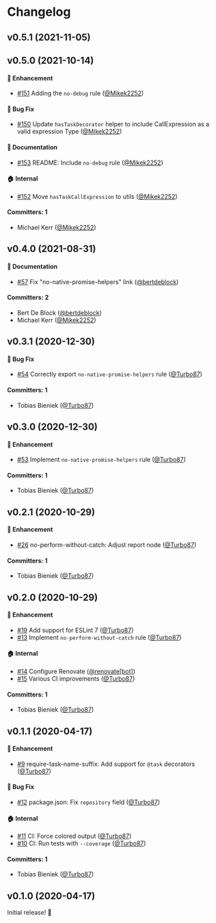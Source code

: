 # Changelog



## v0.5.1 (2021-11-05)

## v0.5.0 (2021-10-14)

#### :rocket: Enhancement
* [#151](https://github.com/simplabs/eslint-plugin-ember-concurrency/pull/151) Adding the `no-debug` rule ([@Mikek2252](https://github.com/Mikek2252))

#### :bug: Bug Fix
* [#150](https://github.com/simplabs/eslint-plugin-ember-concurrency/pull/150) Update `hasTaskDecorator` helper to include CallExpression as a valid expression Type ([@Mikek2252](https://github.com/Mikek2252))

#### :memo: Documentation
* [#153](https://github.com/simplabs/eslint-plugin-ember-concurrency/pull/153) README: Include `no-debug` rule ([@Mikek2252](https://github.com/Mikek2252))

#### :house: Internal
* [#152](https://github.com/simplabs/eslint-plugin-ember-concurrency/pull/152) Move `hasTaskCallExpression` to utils ([@Mikek2252](https://github.com/Mikek2252))

#### Committers: 1
- Michael Kerr ([@Mikek2252](https://github.com/Mikek2252))

## v0.4.0 (2021-08-31)

#### :memo: Documentation
* [#57](https://github.com/simplabs/eslint-plugin-ember-concurrency/pull/57) Fix "no-native-promise-helpers" link ([@bertdeblock](https://github.com/bertdeblock))

#### Committers: 2
- Bert De Block ([@bertdeblock](https://github.com/bertdeblock))
- Michael Kerr ([@Mikek2252](https://github.com/Mikek2252))

## v0.3.1 (2020-12-30)

#### :bug: Bug Fix
* [#54](https://github.com/simplabs/eslint-plugin-ember-concurrency/pull/54) Correctly export `no-native-promise-helpers` rule ([@Turbo87](https://github.com/Turbo87))

#### Committers: 1
- Tobias Bieniek ([@Turbo87](https://github.com/Turbo87))

## v0.3.0 (2020-12-30)

#### :rocket: Enhancement
* [#53](https://github.com/simplabs/eslint-plugin-ember-concurrency/pull/53) Implement `no-native-promise-helpers` rule ([@Turbo87](https://github.com/Turbo87))

#### Committers: 1
- Tobias Bieniek ([@Turbo87](https://github.com/Turbo87))

## v0.2.1 (2020-10-29)

#### :rocket: Enhancement
* [#26](https://github.com/simplabs/eslint-plugin-ember-concurrency/pull/26) no-perform-without-catch: Adjust report node ([@Turbo87](https://github.com/Turbo87))

#### Committers: 1
- Tobias Bieniek ([@Turbo87](https://github.com/Turbo87))

## v0.2.0 (2020-10-29)

#### :rocket: Enhancement
* [#19](https://github.com/simplabs/eslint-plugin-ember-concurrency/pull/19) Add support for ESLint 7 ([@Turbo87](https://github.com/Turbo87))
* [#13](https://github.com/simplabs/eslint-plugin-ember-concurrency/pull/13) Implement `no-perform-without-catch` rule ([@Turbo87](https://github.com/Turbo87))

#### :house: Internal
* [#14](https://github.com/simplabs/eslint-plugin-ember-concurrency/pull/14) Configure Renovate ([@renovate[bot]](https://github.com/apps/renovate))
* [#15](https://github.com/simplabs/eslint-plugin-ember-concurrency/pull/15) Various CI improvements ([@Turbo87](https://github.com/Turbo87))

#### Committers: 1
- Tobias Bieniek ([@Turbo87](https://github.com/Turbo87))

## v0.1.1 (2020-04-17)

#### :rocket: Enhancement
* [#9](https://github.com/simplabs/eslint-plugin-ember-concurrency/pull/9) require-task-name-suffix: Add support for `@task` decorators ([@Turbo87](https://github.com/Turbo87))

#### :bug: Bug Fix
* [#12](https://github.com/simplabs/eslint-plugin-ember-concurrency/pull/12) package.json: Fix `repository` field ([@Turbo87](https://github.com/Turbo87))

#### :house: Internal
* [#11](https://github.com/simplabs/eslint-plugin-ember-concurrency/pull/11) CI: Force colored output ([@Turbo87](https://github.com/Turbo87))
* [#10](https://github.com/simplabs/eslint-plugin-ember-concurrency/pull/10) CI: Run tests with `--coverage` ([@Turbo87](https://github.com/Turbo87))

#### Committers: 1
- Tobias Bieniek ([@Turbo87](https://github.com/Turbo87))


## v0.1.0 (2020-04-17)

Initial release! 🎉

